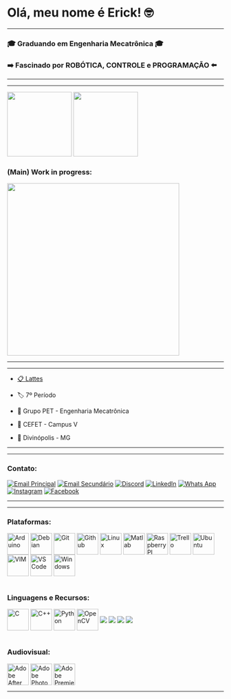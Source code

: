 # Olá, meu nome é Erick! 🤓

---

### 🎓 Graduando em Engenharia Mecatrônica 🎓
### ➡️ Fascinado por ROBÓTICA, CONTROLE e PROGRAMAÇÃO ⬅️

---

---

<div>
    <img height="150" src="https://github-readme-stats.vercel.app/api?username=ErickNMA&show_icons=true&theme=dracula&include_all_commits=true">
    <img height="150" src="https://github-readme-stats.vercel.app/api/top-langs/?username=ErickNMA&layout=compact&theme=dracula&include_all_commits=true">
</div>

### (Main) Work in progress:
<div>
    <img width="400" src="https://github-readme-stats.vercel.app/api/pin/?username=ErickNMA&repo=CoposCV&theme=dracula">
</div>

---

---

- [📋 Lattes](http://lattes.cnpq.br/4989299834875618)

- 🏷️ 7º Período

- 🤖 Grupo PET - Engenharia Mecatrônica

- 🏢 CEFET - Campus V

- 📌 Divinópolis - MG

---

---

### Contato:
[![Email Principal](https://img.shields.io/badge/Microsoft_Outlook-0078D4?style=for-the-badge&logo=microsoft-outlook&logoColor=white)](mailto:ericknathancoro@hotmail.com)
[![Email Secundário](https://img.shields.io/badge/Gmail-D14836?style=for-the-badge&logo=gmail&logoColor=white)](mailto:ericknathancoro123@gmail.com)
[![Discord](https://img.shields.io/badge/Discord-7289DA?style=for-the-badge&logo=discord&logoColor=white)](https://discordapp.com/users/Erick%20NMA#2207)
[![LinkedIn](https://img.shields.io/badge/LinkedIn-0077B5?style=for-the-badge&logo=linkedin&logoColor=white)](https://linkedin.com/in/erick-nathan-397868248)
[![Whats App](https://img.shields.io/badge/WhatsApp-25D366?style=for-the-badge&logo=whatsapp&logoColor=white)](https://api.whatsapp.com/send?phone=5534999830883)
[![Instagram](https://img.shields.io/badge/Instagram-E4405F?style=for-the-badge&logo=instagram&logoColor=white)](https://www.instagram.com/ericknma)
[![Facebook](https://img.shields.io/badge/Facebook-1877F2?style=for-the-badge&logo=facebook&logoColor=white)](https://www.facebook.com/erick.nathan.7796)

---

---

### Plataformas:
<div style="display: inline_block">
    <img Align="center" alt = "Arduino" width=50 src="https://cdn.jsdelivr.net/gh/devicons/devicon/icons/arduino/arduino-original-wordmark.svg">
    <img Align="center" alt = "Debian" width=50 src="https://cdn.jsdelivr.net/gh/devicons/devicon/icons/debian/debian-original-wordmark.svg">
    <img Align="center" alt = "Git" width=50 src="https://cdn.jsdelivr.net/gh/devicons/devicon/icons/git/git-original-wordmark.svg">
    <img Align="center" alt = "Github" width=50 src="https://cdn.jsdelivr.net/gh/devicons/devicon/icons/github/github-original-wordmark.svg">
    <img Align="center" alt = "Linux" width=50 src="https://cdn.jsdelivr.net/gh/devicons/devicon/icons/linux/linux-original.svg">
    <img Align="center" alt = "Matlab" width=50 src="https://cdn.jsdelivr.net/gh/devicons/devicon/icons/matlab/matlab-original.svg">
    <img Align="center" alt = "Raspberry PI" width=50 src="https://cdn.jsdelivr.net/gh/devicons/devicon/icons/raspberrypi/raspberrypi-original.svg">
    <img Align="center" alt = "Trello" width=50 src="https://cdn.jsdelivr.net/gh/devicons/devicon/icons/trello/trello-plain.svg">
    <img Align="center" alt = "Ubuntu" width=50 src="https://cdn.jsdelivr.net/gh/devicons/devicon/icons/ubuntu/ubuntu-plain-wordmark.svg">
    <img Align="center" alt = "VIM" width=50 src="https://cdn.jsdelivr.net/gh/devicons/devicon/icons/vim/vim-original.svg">
    <img Align="center" alt = "VS Code" width=50 src="https://cdn.jsdelivr.net/gh/devicons/devicon/icons/vscode/vscode-original.svg">
    <img Align="center" alt = "Windows" width=50 src="https://cdn.jsdelivr.net/gh/devicons/devicon/icons/windows8/windows8-original.svg">
</div>

<br>

### Linguagens e Recursos:
<div style="display: inline_block">
    <img Align="center" alt = "C" width=50 src="https://cdn.jsdelivr.net/gh/devicons/devicon/icons/c/c-original.svg">
    <img Align="center" alt = "C++" width=50 src="https://cdn.jsdelivr.net/gh/devicons/devicon/icons/cplusplus/cplusplus-original.svg">
    <img Align="center" alt = "Python" width=50 src="https://cdn.jsdelivr.net/gh/devicons/devicon/icons/python/python-original.svg">
    <img Align="center" alt = "OpenCV" width=50 src="https://cdn.jsdelivr.net/gh/devicons/devicon/icons/opencv/opencv-original-wordmark.svg">
    <img Align="center" src = "https://cdn.jsdelivr.net/gh/devicons/devicon/icons/html5/html5-original-wordmark.svg">
    <img Align="center" src = "https://cdn.jsdelivr.net/gh/devicons/devicon/icons/css3/css3-original-wordmark.svg">
    <img Align="center" src = "https://cdn.jsdelivr.net/gh/devicons/devicon/icons/javascript/javascript-original.svg">
    <img Align="center" src = "https://cdn.jsdelivr.net/gh/devicons/devicon/icons/latex/latex-original.svg">
</div>

<br>

### Audiovisual:
<div style="display: inline_block">
    <img Align="center" alt = "Adobe After Effects" width=50 src="https://cdn.jsdelivr.net/gh/devicons/devicon/icons/aftereffects/aftereffects-original.svg">
    <img Align="center" alt = "Adobe PhotoShop" width=50 src="https://cdn.jsdelivr.net/gh/devicons/devicon/icons/photoshop/photoshop-line.svg">
    <img Align="center" alt = "Adobe Premiere Pro" width=50 src="https://cdn.jsdelivr.net/gh/devicons/devicon/icons/premierepro/premierepro-original.svg">
</div>

---
